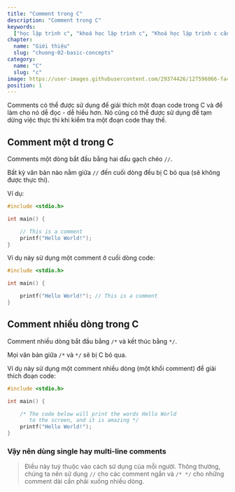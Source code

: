 ```yaml
---
title: "Comment trong C"
description: "Comment trong C"
keywords:
  ["học lập trình c", "khoá học lập trình c", "Khoá học lập trình c căn bản"]
chapter:
  name: "Giới thiệu"
  slug: "chuong-02-basic-concepts"
category:
  name: "C"
  slug: "c"
image: https://user-images.githubusercontent.com/29374426/127596066-fa46df01-982f-4a72-b6d1-f7d8f5c5a9b3.png
position: 1
---
```


Comments có thể được sử dụng để giải thích một đoạn code trong C và để làm cho nó dễ đọc - dễ hiểu hơn. Nó cũng có thể được sử dụng để tạm dừng việc thực thi khi kiểm tra một đoạn code thay thế.

## Comment một d trong C

Comments một dòng bắt đầu bằng hai dấu gạch chéo `//`.

Bất kỳ văn bản nào nằm giữa `//` đến cuối dòng đều bị C bỏ qua (sẽ không được thực thi).

Ví dụ:

```c
#include <stdio.h>

int main() {

    // This is a comment
    printf("Hello World!");
}
```

Ví dụ này sử dụng một comment ở cuối dòng code:

```c
#include <stdio.h>

int main() {

    printf("Hello World!"); // This is a comment
}
```

## Comment nhiều dòng trong C

Comment nhiều dòng bắt đầu bằng `/*` và kết thúc bằng `*/`.

Mọi văn bản giữa `/*` và `*/` sẽ bị C bỏ qua.

Ví dụ này sử dụng một comment nhiều dòng (một khối comment) để giải thích đoạn code:

```c
#include <stdio.h>

int main() {

    /* The code below will print the words Hello World
       to the screen, and it is amazing */
    printf("Hello World!");
}
```

### Vậy nên dùng single hay multi-line comments

> Điều này tuỳ thuộc vào cách sử dụng của mỗi người. Thông thường, chúng ta nên sử dụng `//` cho các comment ngắn và `/* */` cho những comment dài cần phải xuống nhiều dòng.
